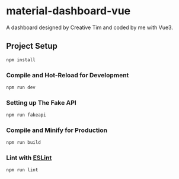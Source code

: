 # material-dashboard-vue

A dashboard designed by Creative Tim and coded by me with Vue3.

## Project Setup

```sh
npm install
```

### Compile and Hot-Reload for Development

```sh
npm run dev
```

### Setting up The Fake API

```sh
npm run fakeapi
```

### Compile and Minify for Production

```sh
npm run build
```

### Lint with [ESLint](https://eslint.org/)

```sh
npm run lint
```
